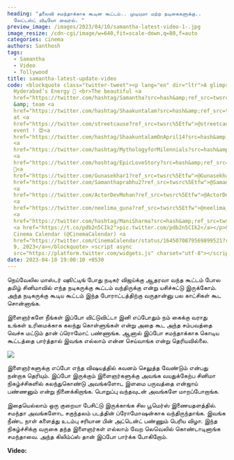```yaml
---
heading: "தலைவி சமந்தாக்காக கூடின கூட்டம்.. முடியுமா மற்ற நடிகைகளுக்கு..
  லேட்டஸ்ட் வீடியோ வைரல். "
preview_image: /images/2023/04/10/samantha-latest-video-1-.jpg
image_resize: /cdn-cgi/image/w=640,fit=scale-down,q=80,f=auto
categories: cinema
authors: Santhosh
tags:
  - Samantha
  - Video
  - Tollywood
title: samantha-latest-update-video
code: <blockquote class="twitter-tweet"><p lang="en" dir="ltr">A glimpse of
  Hyderabad’s Energy 🫶 <br>The beautiful <a
  href="https://twitter.com/hashtag/Samantha?src=hash&amp;ref_src=twsrc%5Etfw">#Samantha</a>
  &amp; team <a
  href="https://twitter.com/hashtag/Shaakuntalam?src=hash&amp;ref_src=twsrc%5Etfw">#Shaakuntalam</a>
  at <a
  href="https://twitter.com/streetcause?ref_src=twsrc%5Etfw">@streetcause</a>
  event ! 😍<a
  href="https://twitter.com/hashtag/ShaakuntalamOnApril14?src=hash&amp;ref_src=twsrc%5Etfw">#ShaakuntalamOnApril14</a>
  <a
  href="https://twitter.com/hashtag/MythologyforMilennials?src=hash&amp;ref_src=twsrc%5Etfw">#MythologyforMilennials</a>
  <a
  href="https://twitter.com/hashtag/EpicLoveStory?src=hash&amp;ref_src=twsrc%5Etfw">#EpicLoveStory</a>
  🦢<a
  href="https://twitter.com/Gunasekhar1?ref_src=twsrc%5Etfw">@Gunasekhar1</a> <a
  href="https://twitter.com/Samanthaprabhu2?ref_src=twsrc%5Etfw">@Samanthaprabhu2</a>
  <a
  href="https://twitter.com/ActorDevMohan?ref_src=twsrc%5Etfw">@ActorDevMohan</a>
  <a
  href="https://twitter.com/neelima_guna?ref_src=twsrc%5Etfw">@neelima_guna</a>
  <a
  href="https://twitter.com/hashtag/ManiSharma?src=hash&amp;ref_src=twsrc%5Etfw">#ManiSharma</a>
  <a href="https://t.co/pdb2n5CIk2">pic.twitter.com/pdb2n5CIk2</a></p>&mdash;
  Cinema Calendar (@CinemaCalendar) <a
  href="https://twitter.com/CinemaCalendar/status/1645070879569899521?ref_src=twsrc%5Etfw">April
  9, 2023</a></blockquote> <script async
  src="https://platform.twitter.com/widgets.js" charset="utf-8"></script>
date: 2023-04-10 19:00:10 +0530
---
```

நெய்வேலில மாஸ்டர் ஷூட்டிங் போது நடிகர் விஜய்க்கு ஆதரவா வந்த கூட்டம் போல தமிழ் சினிமாவில் எந்த நடிகருக்கு கூட்டம் வந்திருக்கு என்று யசிச்சுட்டு இருக்கோம். அந்த நடிகருக்கு கூடிய கூட்டம் இந்த போராட்டத்திற்கு வருதான்னு பல காட்சிகள் கூட சொன்னாங்க. 

இளைஞர்களே நீங்கள் இப்போ விட்டுவிட்டா இனி எப்போதும் நம் கைக்கு வராது உங்கள் உரிமைக்காக கலந்து கொள்ளுங்கள் என்று அதை கூட அந்த சம்பவத்தை வெச்சு மட்டும் தான் ப்ரொமோட் பண்ணாங்க. ஆனால் இப்போ சமந்தாக்காக கொடிய கூட்டத்தை பார்த்தால் இவங்க எல்லாம் என்ன செய்வாங்க என்று தெரியவில்லை. 

![](/images/2023/04/10/samantha-latest-video-2-.jpg)

இளைஞர்களுக்கு எப்போ எந்த விஷயத்தில் கவனம் செலுத்த வேண்டும் என்பது நன்றாக தெரியும். இப்போ இருக்கும் இளைஞர்களுக்கு அவங்க வயதுக்கேற்ப சினிமா நிகழ்ச்சிகளில் கலந்துகொண்டு அவங்களோட இளமை பருவத்தை என்ஜாய் பண்ணனும் என்று நினைக்கிறாங்க. பொறுப்பு வந்தவுடன் அவங்களே மாறப்போறாங்க. 

இதையெல்லாம் ஒரு குறையா பேசிட்டு இருக்காங்க சில பூமெர்ஸ் இணையதளத்தில். சமந்தா அவங்களோட சகுந்தலம் படத்தின் ப்ரோமோஷன்காக வந்திருந்தாங்க. இவங்க நீண்ட நாள் களைத்து உடம்பு சரியான பின் அட்டென்ட் பண்ணும் பெரிய விழா. இந்த நிகழ்ச்சிக்கு வருகை தந்த இளைஞர்கள் எல்லாம் வேற லெவெலில் கொண்டாடினாங்க சமந்தாவை. அந்த கிலிம்ப்ஸ் தான் இப்போ பார்க்க போகிறோம். 

**V﻿ideo:**